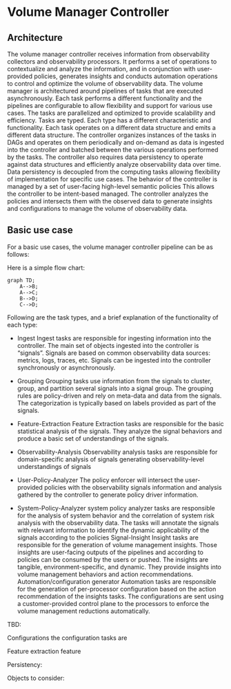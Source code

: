 # Volume Manager Controller
## Architecture

The volume manager controller receives information from observability collectors and observability processors. It performs a set of operations to contextualize and analyze the information, and in conjunction with user-provided policies, generates insights and conducts automation operations to control and optimize the volume of observability data.
The volume manager is architectured around pipelines of tasks that are executed asynchronously. Each task performs a different functionality and the pipelines are configurable to allow flexibility and support for various use cases.
The tasks are parallelized and optimized to provide scalability and efficiency. Tasks are typed. Each type has a different characteristic and functionality. Each task operates on a different data structure and emits a different data structure. The controller organizes instances of the tasks in DAGs and operates on them periodically and on-demand as data is ingested into the controller and batched between the various operations performed by the tasks.
The controller also requires data persistency to operate against data structures and efficiently analyze observability data over time. Data persistency is decoupled from the computing tasks allowing flexibility of implementation for specific use cases. 
The behavior of the controller is managed by a set of user-facing high-level semantic policies This allows the controller to be intent-based managed. The controller analyzes the policies and intersects them with the observed data to generate insights and configurations to manage the volume of observability data.

## Basic use case

For a basic use cases, the volume manager controller pipeline can be as follows:

Here is a simple flow chart:

```mermaid
graph TD;
    A-->B;
    A-->C;
    B-->D;
    C-->D;
```


Following are the task types, and a brief explanation of the functionality of each type:

- Ingest  Ingest tasks are responsible for ingesting information into the controller.  The main set of objects ingested into the controller is “signals”. Signals are based on common observability data sources: metrics, logs, traces, etc. Signals can be ingested into the controller synchronously or asynchronously. 

- Grouping  Grouping tasks use information from the signals to cluster, group, and partition several signals into a signal group. The grouping rules are policy-driven and rely on meta-data and data from the signals. The categorization is typically based on labels provided as part of the signals. 

- Feature-Extraction  Feature Extraction tasks are responsible for the basic statistical analysis of the signals. They analyze the signal behaviors and produce a basic set of understandings of the signals. 

- Observability-Analysis  Observability analysis tasks are responsible for domain-specific analysis of signals generating observability-level understandings of signals 

- User-Policy-Analyzer  The policy enforcer will intersect the user-provided policies with the observability signals information and analysis gathered by the controller to generate policy driver information.

- System-Policy-Analyzer  system policy analyzer tasks are responsible for the analysis of system behavior and the correlation of system risk analysis with the observability data. The  tasks will annotate the signals with relevant information to identify the dynamic applicability of the signals according to the policies
Signal-Insight  Insight tasks are responsible for the generation of volume management insights. Those insights are user-facing outputs of the pipelines and according to policies can be consumed by the users or pushed. The insights are tangible, environment-specific, and dynamic. They provide insights into volume management behaviors and action recommendations.
Automation/configuration generator  Automation tasks are responsible for the generation of per-processor configuration based on the action recommendation of the insights tasks. The configurations are sent using a customer-provided control plane to the processors to enforce the volume management reductions automatically.





 
TBD:

Configurations  the configuration tasks are 

Feature extraction  feature 

Persistency:

Objects to consider:


